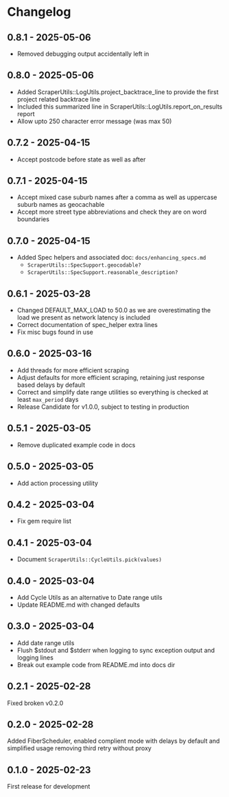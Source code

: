 # Changelog

## 0.8.1 - 2025-05-06

* Removed debugging output accidentally left in

## 0.8.0 - 2025-05-06

* Added ScraperUtils::LogUtils.project_backtrace_line to provide the first project related backtrace line
* Included this summarized line in ScraperUtils::LogUtils.report_on_results report
* Allow upto 250 character error message (was max 50)

## 0.7.2 - 2025-04-15

* Accept postcode before state as well as after

## 0.7.1 - 2025-04-15

* Accept mixed case suburb names after a comma as well as uppercase suburb names as geocachable
* Accept more street type abbreviations and check they are on word boundaries

## 0.7.0 - 2025-04-15

* Added Spec helpers and associated doc: `docs/enhancing_specs.md`
  * `ScraperUtils::SpecSupport.geocodable?`
  * `ScraperUtils::SpecSupport.reasonable_description?`

## 0.6.1 - 2025-03-28

* Changed DEFAULT_MAX_LOAD to 50.0 as we are overestimating the load we present as network latency is included
* Correct documentation of spec_helper extra lines
* Fix misc bugs found in use

## 0.6.0 - 2025-03-16

* Add threads for more efficient scraping
* Adjust defaults for more efficient scraping, retaining just response based delays by default
* Correct and simplify date range utilities so everything is checked at least `max_period` days
* Release Candidate for v1.0.0, subject to testing in production

## 0.5.1 - 2025-03-05

* Remove duplicated example code in docs

## 0.5.0 - 2025-03-05

* Add action processing utility

## 0.4.2 - 2025-03-04

* Fix gem require list

## 0.4.1 - 2025-03-04

* Document `ScraperUtils::CycleUtils.pick(values)`

## 0.4.0 - 2025-03-04

* Add Cycle Utils as an alternative to Date range utils
* Update README.md with changed defaults

## 0.3.0 - 2025-03-04

* Add date range utils
* Flush $stdout and $stderr when logging to sync exception output and logging lines
* Break out example code from README.md into docs dir

## 0.2.1 - 2025-02-28

Fixed broken v0.2.0

## 0.2.0 - 2025-02-28

Added FiberScheduler, enabled complient mode with delays by default and simplified usage removing third retry without proxy

## 0.1.0 - 2025-02-23

First release for development


